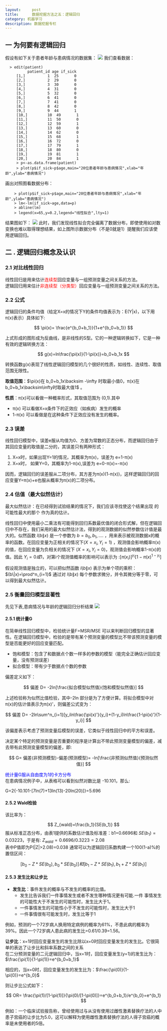 ```yaml
---
layout:     post
title:      数据挖掘方法之五：逻辑回归
category: 机器学习
description: 数据挖掘专栏
---
```


## 一 为何要有逻辑回归

假设有如下关于患者年龄与患病情况的数据集：
<img src="/images/blog/loginregression1.png">
我们查看数据：

```
  > edit(patient)  
          patient_id age if_sick  
     [1,]          1  25       0  
     [2,]          2  29       0  
     [3,]          3  30       0  
     [4,]          4  31       0  
     [5,]          5  32       0  
     [6,]          6  41       0  
     [7,]          7  41       0  
     [8,]          8  42       0  
     [9,]          9  44       1  
     [10,]         10  49       1  
     [11,]         11  50       0  
     [12,]         12  59       1  
     [13,]         13  60       0  
     [14,]         14  62       0  
     [15,]         15  68       1  
     [16,]         16  72       0  
     [17,]         17  79       1  
     [18,]         18  80       0  
     [19,]         19  81       1  
     [20,]         20  84       1  
     > p<-as.data.frame(patient)  
     > plot(p$if_sick~p$age,main="20位患者年龄与患病情况",xlab="年龄",ylab="患病情况")
```

画出对照图看数据分布：

```
    > plot(p$if_sick~p$age,main="20位患者年龄与患病情况",xlab="年龄",ylab="患病情况")  
    > lm<-lm(if_sick~age,data=p)  
    > abline(lm)  
    > legend(x=65,y=0.2,legend="线性拟合",lty=1)  
```

结果图如下：
<img src="/images/blog/loginregression2.png">
此时，我们发现线性拟合完全偏离了数据分布，即使使用如对数变换也难以取得理想结果，如上图所示数据分布（不是0就是1）提醒我们应该使用逻辑回归。

## 二 .  逻辑回归概念及认识

### 2.1  对比线性回归

线性回归是用来估计<font color="red">连续型</font>回应变量与一组预测变量之间关系的方法。<br>
逻辑回归用来估计<font color="red">非连续型（分类型）</font>回应变量与一组预测变量之间关系的方法。

### 2.2 公式

逻辑回归的条件均值（给定X=x的情况下Y的条件均值表示为：E(Y\|x)，以下用π(x)表示）具体如下:

$$
  \pi(x)= \frac{e^{b_0+b_1}}{1+e^{b_0+b_1}}
$$

上式形成的图形成为反曲线，是非线性的S型。它的一种逻辑转换如下，它是一种有效的逻辑转换方法：

$$
    g(x)=ln\frac{\pi(x)}{1-\pi(x)}=b_0+b_1x
$$

转换函数g(x)表现了线性逻辑回归模型的几个很好的性质，如线性、连续性、取值范围无限性。

**取值范围**：$\pi(x)在 b_0+b_1x\backsim -\infty 时取最小值0，π(x)在 b_0+b_1x\backsim\infty时取最大值1$ 。

**性质**：π(x)可以看做一种概率形式，其取值范围为 (0,1).其中
+ π(x) 可以看做X=x条件下的正效应（如疾病）发生的概率
+ 1-π(x) 可以看做是在这种条件下正效应没有发生的概率。


### 2.3 误差

线性回归模型中，误差e服从均值为0、方差为常数的正态分布，而逻辑回归由于其回应变量的取值是二分的，其误差只有两种形式：
<ol>
<li>X=x时，如果出现Y=1的情况，其概率为π(x)，误差为 e=1-π(x)</li>
<li>X=x时， 如果Y=0，其概率为1-π(x),误差为 e=0-π(x)=-π(x)</li>
</ol>
因而，逻辑回归的误差服从二项分布，其方差为π(x)(1-π(x))，这样逻辑回归的回应变量Y=π(x)+e也服从概率为π(x)的二项分布。

### 2.4 估值（最大似然估计）

最大似然估计：在已经得到试验结果的情况下，我们应该寻找使这个结果出现 的可能性最大的那个  作为真的估计。

线性回归中使用最小二乘法有可能得到回归系数最优值的闭合形式解，但在逻辑回归中不存在，我们采用的最大似然估计法，得到的观测数据的似然参数估计值是最大的。似然函数 $l(b\|x)$ 是一个参数为 $b=b_0,b_1,....$ ，用来表示被观测数据x的概率的函数。在回应变量为正相关的情况下$(X=x_i,Y_i=1)$ ，观测值会影响概率π(x)的值，在回应变量为负相关的情况下 $(X=x_i,Y_i=0)$，观测值会影响概率1-π(x)的值。因此 $Y_i=0或1$，对第i个观测值概率的影响可以表示为 :$[\pi(x_i)]^{y_i}[1-\pi(x)^{1-y_i}]$

假设观测值是独立的，可以把似然函数 $l(b\|x)$ 表示为单个项的乘积：$(b\|x)=\prod^n_{i=1}$
通过对 $l(b\|x)$ 每个参数求微分，并令其微分等于零，可以得到最大似然估计。

### 2.5 衡量回归模型显著性

先见下表,患病情况与年龄的逻辑回归分析结果
<img src="/images/blog/loginregression7.png">

#### 2.5.1 统计量G

在简单线性回归模型中，检验统计量F=MSR/MSE 可以来判断回归模型的显著性。在逻辑回归模型中，检验的是带有某个预测变量的模型比不带该预测变量的模型是否能更好的回应变量匹配。

+ 饱和模型：包含了和数据点个数一样多的参数的模型（能完全正确估计回应变量，没有预测误差）
+ 拟合模型：带有少于数据点个数的参数

偏差定义如下：

$$
   偏差 D= -2ln[\frac{拟合模型似然值}{饱和模型似然值}]
$$

上述检验称为似然比值检验，其中-2ln 部分是为了方便计算。将拟合模型中对π(x)的估计值表示为π(x)'，则偏差公式变为：

$$
   偏差 D= -2ln\sum^n_{i=1}[y_iln\frac{\pi(x)'}{y_i}+(1-y_i)ln\frac{1-\pi(x)'}{1-y_i}]
$$

该偏差表示考虑了预测变量后模型的误差，它类似于线性回归中的平方和误差。

决定某个特定的预测变量是否重要的程序是计算出不带此预测变量模型的偏差，减去带有此预测变量模型的偏差，即:

$$
   G= 偏差(非预测模型)-偏差(预测模型)= -ln[\frac{非预测似然值}{预测似然值}]
$$

<font color="blue">统计量G服从自由度为1的卡方分布</font><br>
在患病情况例子中，从表格可以看到似然对数比是 -10.101，那么:

G=2{-10.101-[7ln(7)+13ln(13)-20ln(20)]}=5.696

#### 2.5.2 Wald检验

该比率为：

$$
  Z_{wald}=\frac{b_1}{SE(b_1)}
$$
服从标准正态分布，由表1提供的系数估计值及标准差：b1=0.6696和 $SE(b_1)=0.03223$，于是有: $Z_{wald}=0.6696/0.3223=2.08$ <br>
表中P值即为P(\|Z\|>2.08)=0.038
通常可以为逻辑回归系数构建一个100(1-a)%的置信区间：

$$
   [b_0-Z*SE(b_0),b_0*SE(b_0)]和[b_1-Z*SE(b_1),b_1+Z*SE(b_1)]
$$

#### 2.5.3 发生比和让步比

+ **发生比**：事件发生的概率与不发生的概率的比值。
  + 发生比告诉我们一件事情发生或者不发生哪种情况更有可能.一件 事情发生的可能性大于不发生的可能性时，发生比大于1。
  + 一件事情发生的可能性小于不发生的可能性时，发生比大于1
  + 一件事情很有可能发生时，发生比等于1

例如，预测的一个72岁病人换用特定病例的概率为61%，不患此病的概率为39%。因此一个72岁病人患此病的发生比=0.61/0.39=1.56。

**让步比**：x=1时回应变量发生的发生比除以x=0时回应变量发生的发生比。它很简单的表达了让步比和斜率系数之间的关系<br>
在二分预测变量的二元逻辑回归中，当x=1时，回应变量发生(y=1)的发生比为：$\frac{\pi(1)}{1-\pi(1)}=e^{b_0+b_1}$

相应的，当x=0时，回应变量发生的发生比为：$\frac{\pi(0)}{1-\pi(0)}=e^{b_0}$

则让步比公式如下：

$$
  OR= \frac{\pi(1)/[1-\pi(1)]}{\pi(0)/[1-\pi(0)]}=e^{b_0+b_1}/e^{b_0}=e^{b_1}
$$

例如：一个临床试验报告称，曾经使用过与从没有使用过雌性激素替换疗法的人中患子宫癌的让步比为5.0，这可以解释为使用雌性激素替换疗法的人得子宫癌的概率是未使用者的5倍。
